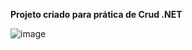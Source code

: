 ﻿**Projeto criado para prática de Crud .NET** 

![image](https://github.com/user-attachments/assets/72f2533b-1d47-4fc2-8b3c-a3777036121a)


